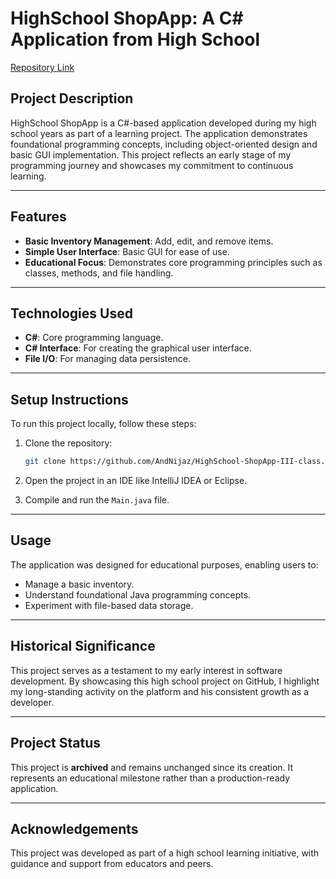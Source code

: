 # HighSchool ShopApp: A C# Application from High School

[Repository Link](https://github.com/AndNijaz/HighSchool-ShopApp-III-class)

## Project Description
HighSchool ShopApp is a C#-based application developed during my high school years as part of a learning project. The application demonstrates foundational programming concepts, including object-oriented design and basic GUI implementation. This project reflects an early stage of my programming journey and showcases my commitment to continuous learning.

---

## Features
- **Basic Inventory Management**: Add, edit, and remove items.
- **Simple User Interface**: Basic GUI for ease of use.
- **Educational Focus**: Demonstrates core programming principles such as classes, methods, and file handling.

---

## Technologies Used
- **C#**: Core programming language.
- **C# Interface**: For creating the graphical user interface.
- **File I/O**: For managing data persistence.

---

## Setup Instructions
To run this project locally, follow these steps:

1. Clone the repository:

   ```bash
   git clone https://github.com/AndNijaz/HighSchool-ShopApp-III-class.git
   ```

2. Open the project in an IDE like IntelliJ IDEA or Eclipse.

3. Compile and run the `Main.java` file.

---

## Usage
The application was designed for educational purposes, enabling users to:
- Manage a basic inventory.
- Understand foundational Java programming concepts.
- Experiment with file-based data storage.

---

## Historical Significance
This project serves as a testament to my early interest in software development. By showcasing this high school project on GitHub, I highlight my long-standing activity on the platform and his consistent growth as a developer.

---

## Project Status
This project is **archived** and remains unchanged since its creation. It represents an educational milestone rather than a production-ready application.

---

## Acknowledgements
This project was developed as part of a high school learning initiative, with guidance and support from educators and peers.

